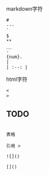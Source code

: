 markdown字符

```
#
---
`
$
**
__
- 
{num}.
|
| :--: |
```

html字符

```
<
>
```

## TODO

```

表格

引用 >

![]()

[]()
```

